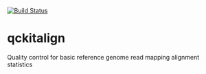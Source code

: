 [![Build Status](https://travis-ci.org/compbiocore/qckitalign.svg?branch=master)](https://travis-ci.org/compbiocore/qckitalign)

# qckitalign
Quality control for basic reference genome read mapping alignment statistics